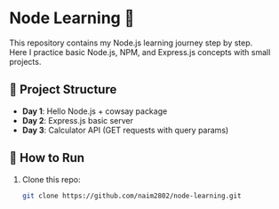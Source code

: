 # Node Learning 🚀

This repository contains my Node.js learning journey step by step.  
Here I practice basic Node.js, NPM, and Express.js concepts with small projects.  

## 📂 Project Structure
- **Day 1**: Hello Node.js + cowsay package  
- **Day 2**: Express.js basic server  
- **Day 3**: Calculator API (GET requests with query params)  

## 🔧 How to Run
1. Clone this repo:
   ```bash
   git clone https://github.com/naim2802/node-learning.git
